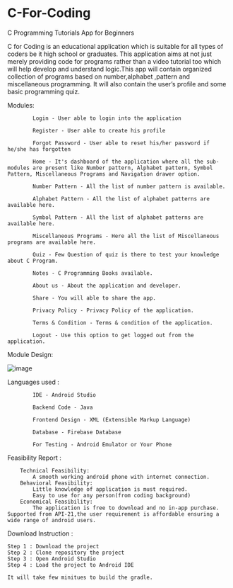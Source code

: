 # C-For-Coding

C Programming Tutorials App for Beginners

C for Coding is an educational application which is suitable for all types of coders be it high school or graduates. This application aims at not just merely providing code for programs rather than a video tutorial too which will help  develop and understand logic.This app will contain organized collection of programs based on number,alphabet ,pattern and miscellaneous programming. It will also contain the user’s profile and some basic programming quiz.

Modules:

			Login - User able to login into the application

			Register - User able to create his profile

			Forgot Password - User able to reset his/her password if he/she has forgotten

			Home - It's dashboard of the application where all the sub-modules are present like Number pattern, Alphabet pattern, Symbol Pattern, Miscellaneous Programs and Navigation drawer option.

			Number Pattern - All the list of number pattern is available.

			Alphabet Pattern - All the list of alphabet patterns are available here.

			Symbol Pattern - All the list of alphabet patterns are available here.

			Miscellaneous Programs - Here all the list of Miscellaneous programs are available here.

			Quiz - Few Question of quiz is there to test your knowledge about C Program.

			Notes - C Programming Books available.

			About us - About the application and developer.

			Share - You will able to share the app.

			Privacy Policy - Privacy Policy of the application.

			Terms & Condition - Terms & condition of the application.

			Logout - Use this option to get logged out from the application.
			
Module Design:

![image](https://user-images.githubusercontent.com/83809250/176499552-4769e79f-3ded-4ee0-b68f-54085f1544fa.png)

Languages used : 

			IDE - Android Studio

			Backend Code - Java

			Frontend Design - XML (Extensible Markup Language)

			Database - Firebase Database

			For Testing - Android Emulator or Your Phone

Feasibility Report : 
			
		Technical Feasibility:
			A smooth working android phone with internet connection.
		Behavioral Feasibility:
			Little knowledge of application is must required.
			Easy to use for any person(from coding background)
		Economical Feasibility:
			The application is free to download and no in-app purchase. Supported from API-21,the user requirement is affordable ensuring a wide range of android users.


Download Instruction : 
    
    Step 1 : Download the project
    Step 2 : Clone repository the project
    Step 3 : Open Android Studio
    Step 4 : Load the project to Android IDE
    
    It will take few minitues to build the gradle.


	



